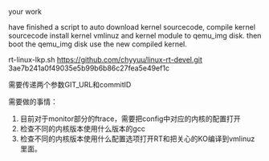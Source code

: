your work

have finished  a script to auto download kernel sourcecode, compile kernel sourcecode 
install kernel vmlinuz and kernel module to  qemu_img disk. then boot the qemu_img disk use the new compiled kernel.


rt-linux-lkp.sh    https://github.com/chyyuu/linux-rt-devel.git  3ae7b241a0f49035e5b99b6b86c27fea5e49ef1c

需要传递两个参数GIT_URL和commitID



需要做的事情： 
1. 目前对于monitor部分的ftrace，需要把config中对应的内核的配置打开
1. 检查不同的内核版本使用什么版本的gcc
1. 检查不同的内核版本使用什么配置选项打开RT和把关心的KO编译到vmlinuz里面。
